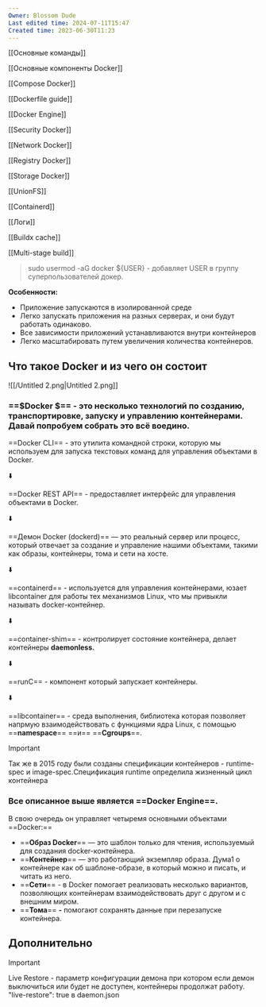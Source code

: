 ```yaml
---
Owner: Blossom Dude
Last edited time: 2024-07-11T15:47
Created time: 2023-06-30T11:23
---
```

[[Основные команды]]

[[Основные компоненты Docker]]

[[Compose Docker]]

[[Dockerfile guide]]

[[Docker Engine]]

[[Security Docker]]

[[Network Docker]]

[[Registry Docker]]

[[Storage Docker]]

[[UnionFS]]

[[Containerd]]

[[Логи]]

[[Buildx cache]]

[[Multi-stage build]]

> sudo usermod -aG docker ${USER} - добавляет USER в группу суперпользователей докер.

**Особенности:**

- Приложение запускаются в изолированной среде
- Легко запускать приложения на разных серверах, и они будут работать одинаково.
- Все зависимости приложений устанавливаются внутри контейнеров
- Легко масштабировать путем увеличения количества контейнеров.

  

## Что такое Docker и из чего он состоит

![[/Untitled 2.png|Untitled 2.png]]

### ==$Docker $==﻿ - это несколько технологий по созданию, транспортировке, запуску и управлению контейнерами. Давай попробуем собрать это всё воедино.

  

==Docker CLI== - это утилита командной строки, которую мы используем для запуска текстовых команд для управления объектами в Docker.

⬇️

==Docker REST API== - предоставляет интерфейс для управления объектами в Docker.

⬇️

==Демон Docker (dockerd)== — это реальный сервер или процесс, который отвечает за создание и управление нашими объектами, такими как образы, контейнеры, тома и сети на хосте.

⬇️

==containerd== - используется для управления контейнерами, юзает libcontainer для работы тех механизмов Linux, что мы привыкли называть docker-контейнер.

⬇️

==container-shim== - контролирует состояние контейнера, делает контейнеры **daemonless.**

⬇️

==runC== - компонент который запускает контейнеры.

⬇️

==libcontainer== - среда выполнения, библиотека которая позволяет напрмую взаимодействовать с функциями ядра Linux, с помощью ==**namespace**== ==и== ==**Cgroups**==.

  

> [!important]  
> Так же в 2015 году были созданы спецификации контейнеров - runtime-spec и image-spec.Спецификация runtime определила жизненный цикл контейнера  

  

  

### Все описанное выше является ==Docker Engine==.

  

В свою очередь он управляет четыремя основными объектами ==Docker:==

- ==**Образ Docker**== — это шаблон только для чтения, используемый для создания docker-контейнера.
- ==**Контейнер**== — это работающий экземпляр образа. Дума1 о контейнере как об шаблоне-образе, в который можно и писать, и читать из него.
- ==**Сети**== - в Docker помогает реализовать несколько вариантов, позволяющих контейнерам взаимодействовать друг с другом и с внешним миром.
- ==**Тома**== **-** помогают сохранять данные при перезапуске контейнера.  
      
      
    

  

## Дополнительно

> [!important]  
> Live Restore - параметр конфигурации демона при котором если демон выключиться или будет не доступен, контейнеры продолжат работу. "live-restore": true в daemon.json